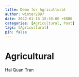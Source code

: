 ```yaml
---
title: Demo for Agricultural
author: winter2897
date: 2022-01-16 18:30:00 +0800
categories: [Agricultural, Post]
tags: [Agricultural]
pin: false
---
```


# Agricultural

Hai Quan Tran